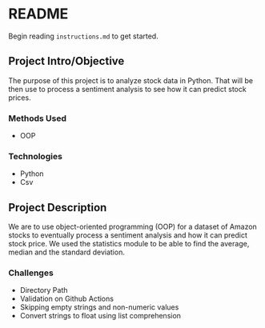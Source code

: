 # README

Begin reading `instructions.md` to get started.

## Project Intro/Objective
The purpose of this project is to analyze stock data in Python. That will be then use to process a sentiment analysis to see how it can predict stock prices. 

### Methods Used
* OOP

### Technologies
* Python
* Csv


## Project Description
We are to use object-oriented programming (OOP) for a dataset of Amazon stocks to eventually process a sentiment analysis and how it can predict stock price. We used the statistics module to be able to find the average, median and the standard deviation.

### Challenges 
* Directory Path
* Validation on Github Actions
* Skipping empty strings and non-numeric values
* Convert strings to float using list comprehension 
